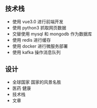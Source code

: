 ## 技术栈

- 使用 vue3.0 进行前端开发
- 使用 python3 抓取网页数据
- 交替使用 mysql 和 mongodb 作为数据库
- 使用 redis 进行缓存
- 使用 docker 进行微服务部署
- 使用 kafka 操作消息队列

## 设计

- 全球国家 国家的风景名胜
- 医药 健康
- 技术栈
- 文章
